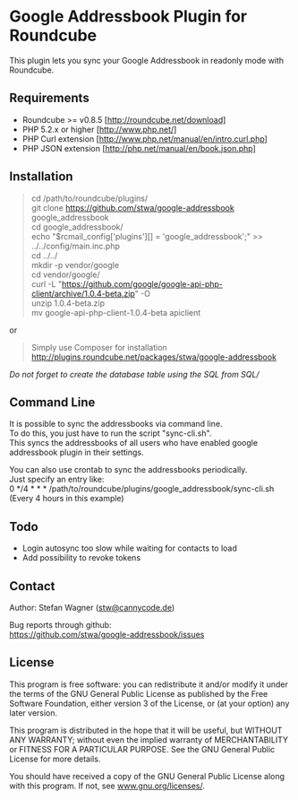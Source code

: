# Google Addressbook Plugin for Roundcube

This plugin lets you sync your Google Addressbook in readonly mode with Roundcube.

## Requirements
* Roundcube >= v0.8.5 [http://roundcube.net/download]
* PHP 5.2.x or higher [http://www.php.net/]
* PHP Curl extension [http://www.php.net/manual/en/intro.curl.php]
* PHP JSON extension [http://php.net/manual/en/book.json.php]

## Installation
> cd /path/to/roundcube/plugins/  
> git clone https://github.com/stwa/google-addressbook google_addressbook  
> cd google_addressbook/  
> echo "\$rcmail_config['plugins'][] = 'google_addressbook';" >> ../../config/main.inc.php  
> cd ../../  
> mkdir -p vendor/google  
> cd vendor/google/  
> curl -L "https://github.com/google/google-api-php-client/archive/1.0.4-beta.zip" -O  
> unzip 1.0.4-beta.zip  
> mv google-api-php-client-1.0.4-beta apiclient  
  
or  
  
> Simply use Composer for installation  
> http://plugins.roundcube.net/packages/stwa/google-addressbook  
  
*Do not forget to create the database table using the SQL from SQL/*

## Command Line
It is possible to sync the addressbooks via command line.  
To do this, you just have to run the script "sync-cli.sh".  
This syncs the addressbooks of all users who have enabled google addressbook plugin in their settings.  
  
You can also use crontab to sync the addressbooks periodically.  
Just specify an entry like:  
0 */4 * * * /path/to/roundcube/plugins/google_addressbook/sync-cli.sh  
(Every 4 hours in this example)

## Todo
* Login autosync too slow while waiting for contacts to load
* Add possibility to revoke tokens

## Contact
Author: Stefan Wagner (stw@cannycode.de)

Bug reports through github:  
https://github.com/stwa/google-addressbook/issues

## License
This program is free software: you can redistribute it and/or modify it under the terms of the GNU General Public License as published by the Free Software Foundation, either version 3 of the License, or (at your option) any later version.

This program is distributed in the hope that it will be useful, but WITHOUT ANY WARRANTY; without even the implied warranty of MERCHANTABILITY or FITNESS FOR A PARTICULAR PURPOSE. See the GNU General Public License for more details.

You should have received a copy of the GNU General Public License along with this program. If not, see www.gnu.org/licenses/.

